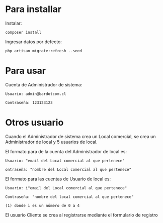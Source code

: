 # Para installar

Instalar:

    composer install

Ingresar datos por defecto:

    php artisan migrate:refresh --seed

# Para usar

Cuenta de Administrador de sistema:

    Usuario: admin@bardotcom.cl

    Contraseña: 123123123

# Otros usuario

Cuando el Administrador de sistema crea un Local comercial, se crea un Administrador de local y 5 usuarios de local.

El formato para de la cuenta del Administrador de local es:

    Usuario: "email del Local comercial al que pertenece"

    ontraseña: "nombre del Local comercial al que pertenece"

El formato para las cuentas de Usuario de local es:

    Usuario: i"email del Local comercial al que pertenece"

    Contraseña: "nombre del local comercial al que pertenece"

    (1) donde i es un número de 0 a 4

El usuario Cliente se crea al registrarse mediante el formulario de registro